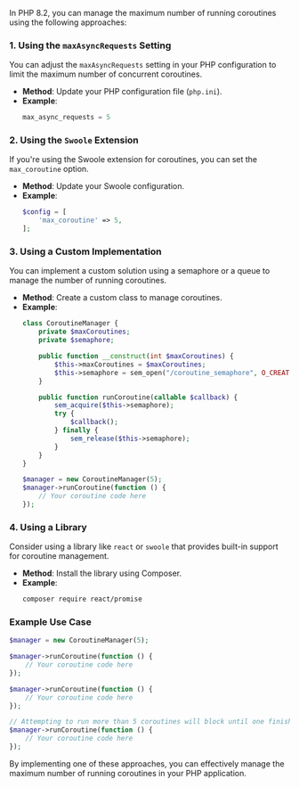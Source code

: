 In PHP 8.2, you can manage the maximum number of running coroutines using the following approaches:

### 1. **Using the `maxAsyncRequests` Setting**

You can adjust the `maxAsyncRequests` setting in your PHP configuration to limit the maximum number of concurrent coroutines.

- **Method**: Update your PHP configuration file (`php.ini`).
- **Example**:
  ```php
  max_async_requests = 5
  ```

### 2. **Using the `Swoole` Extension**

If you're using the Swoole extension for coroutines, you can set the `max_coroutine` option.

- **Method**: Update your Swoole configuration.
- **Example**:
  ```php
  $config = [
      'max_coroutine' => 5,
  ];
  ```

### 3. **Using a Custom Implementation**

You can implement a custom solution using a semaphore or a queue to manage the number of running coroutines.

- **Method**: Create a custom class to manage coroutines.
- **Example**:
  ```php
  class CoroutineManager {
      private $maxCoroutines;
      private $semaphore;

      public function __construct(int $maxCoroutines) {
          $this->maxCoroutines = $maxCoroutines;
          $this->semaphore = sem_open("/coroutine_semaphore", O_CREAT, 0644, $maxCoroutines);
      }

      public function runCoroutine(callable $callback) {
          sem_acquire($this->semaphore);
          try {
              $callback();
          } finally {
              sem_release($this->semaphore);
          }
      }
  }

  $manager = new CoroutineManager(5);
  $manager->runCoroutine(function () {
      // Your coroutine code here
  });
  ```

### 4. **Using a Library**

Consider using a library like `react` or `swoole` that provides built-in support for coroutine management.

- **Method**: Install the library using Composer.
- **Example**:
  ```bash
  composer require react/promise
  ```

### Example Use Case

```php
$manager = new CoroutineManager(5);

$manager->runCoroutine(function () {
    // Your coroutine code here
});

$manager->runCoroutine(function () {
    // Your coroutine code here
});

// Attempting to run more than 5 coroutines will block until one finishes
$manager->runCoroutine(function () {
    // Your coroutine code here
});
```

By implementing one of these approaches, you can effectively manage the maximum number of running coroutines in your PHP application.